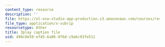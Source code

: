 ```yaml
---
content_type: resource
description: ''
file: https://ol-ocw-studio-app-production.s3.amazonaws.com/courses/res-15-003-shaping-the-future-of-work-15-662x-spring-2016/498c8e59ef456a069f6dc9a6c93fe511_Gr_MZYzAWGI.srt
file_type: application/x-subrip
resourcetype: Other
title: 3play caption file
uid: 498c8e59-ef45-6a06-9f6d-c9a6c93fe511
---
```

